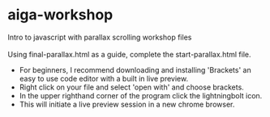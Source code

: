 # aiga-workshop
Intro to javascript with parallax scrolling workshop files
<br><br>
Using final-parallax.html as a guide, complete the start-parallax.html file. <br>
<ul>
<li>For beginners, I recommend downloading and installing 'Brackets' an easy to use code editor with a built in live preview.</li>
<li>Right click on your file and select 'open with' and choose brackets.</li>
<li>In the upper righthand corner of the program click the lightningbolt icon.</li>
<li>This will initiate a live preview session in a new chrome browser.</li>
</ul>
